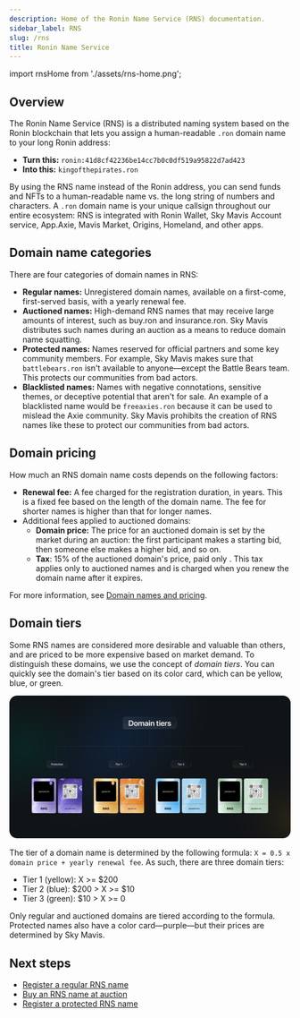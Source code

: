 ```yaml
---
description: Home of the Ronin Name Service (RNS) documentation.
sidebar_label: RNS
slug: /rns
title: Ronin Name Service
---
```


import rnsHome from './assets/rns-home.png';

## Overview

The Ronin Name Service (RNS) is a distributed naming system based on the Ronin blockchain that lets you assign a human-readable `.ron` domain name to your long Ronin address:

* **Turn this:** `ronin:41d8cf42236be14cc7b0c0df519a95822d7ad423`
* **Into this:** `kingofthepirates.ron`

By using the RNS name instead of the Ronin address, you can send funds and NFTs to a human-readable name vs. the long string of numbers and characters. A `.ron` domain name is your unique callsign throughout our entire ecosystem: RNS is integrated with Ronin Wallet, Sky Mavis Account service, App.Axie, Mavis Market, Origins, Homeland, and other apps.

## Domain name categories

There are four categories of domain names in RNS:

* **Regular names:** Unregistered domain names, available on a first-come, first-served basis, with a yearly renewal fee.
* **Auctioned names:** High-demand RNS names that may receive large amounts of interest, such as buy.ron and insurance.ron. Sky Mavis distributes such names during an auction as a means to reduce domain name squatting.
* **Protected names:** Names reserved for official partners and some key community members. For example, Sky Mavis makes sure that `battlebears.ron` isn't available to anyone—except the Battle Bears team. This protects our communities from bad actors.
* **Blacklisted names:** Names with negative connotations, sensitive themes, or deceptive potential that aren't for sale. An example of a blacklisted name would be `freeaxies.ron` because it can be used to mislead the Axie community. Sky Mavis prohibits the creation of RNS names like these to protect our communities from bad actors.

## Domain pricing

How much an RNS domain name costs depends on the following factors:

* **Renewal fee:** A fee charged for the registration duration, in years. This is a fixed fee based on the length of the domain name. The fee for shorter names is higher than that for longer names.
* Additional fees applied to auctioned domains:
  * **Domain price:** The price for an auctioned domain is set by the market during an auction: the first participant makes a starting bid, then someone else makes a higher bid, and so on.
  * **Tax**: 15% of the auctioned domain's price, paid only . This tax applies only to auctioned names and is charged when you renew the domain name after it expires.

For more information, see [Domain names and pricing](./concepts/names-and-pricing.md).

## Domain tiers

Some RNS names are considered more desirable and valuable than others, and are priced to be more expensive based on market demand. To distinguish these domains, we use the concept of *domain tiers*. You can quickly see the domain's tier based on its color card, which can be yellow, blue, or green.

![tiers](assets/domain-tiers.png)

The tier of a domain name is determined by the following formula: `X = 0.5 x domain price + yearly renewal fee`. As such, there are three domain tiers:

* Tier 1 (yellow): X >= $200
* Tier 2 (blue): $200 > X >= $10
* Tier 3 (green): $10 > X >= 0

Only regular and auctioned domains are tiered according to the formula. Protected names also have a color card—purple—but their prices are determined by Sky Mavis.

## Next steps

* [Register a regular RNS name](rns/register/regular)
* [Buy an RNS name at auction](rns/register/auctioned)
* [Register a protected RNS name](rns/register/protected)
